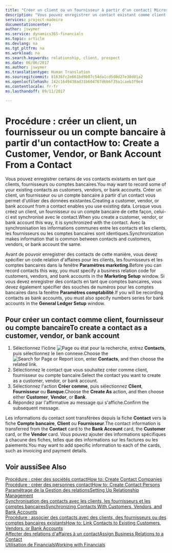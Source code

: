 ```yaml
---
title: "Créer un client ou un fournisseur à partir d'un contact| Microsoft Docs"
description: "Vous pouvez enregistrer un contact existant comme client, fournisseur, ou compte bancaire à l'aide des données existantes et spécifier une relation d'affaires."
services: project-madeira
documentationcenter: 
author: jswymer
ms.service: dynamics365-financials
ms.topic: article
ms.devlang: na
ms.tgt_pltfrm: na
ms.workload: na
ms.search.keywords: relationship, client, prospect
ms.date: 06/06/2017
ms.author: jswymer
ms.translationtype: Human Translation
ms.sourcegitcommit: 81636fc2e661bd9b07c54da1cd5d0d27e30d01a2
ms.openlocfilehash: 142c1649438ad31b604767d6b6f35a1caeb3f9e4
ms.contentlocale: fr-fr
ms.lasthandoff: 09/11/2017

---
```

# <a name="how-to-create-a-customer-vendor-or-bank-account-from-a-contact"></a><span data-ttu-id="83de5-103">Procédure : créer un client, un fournisseur ou un compte bancaire à partir d'un contact</span><span class="sxs-lookup"><span data-stu-id="83de5-103">How to: Create a Customer, Vendor, or Bank Account From a Contact</span></span>
<span data-ttu-id="83de5-104">Vous pouvez enregistrer certains de vos contacts existants en tant que clients, fournisseurs ou comptes bancaires.</span><span class="sxs-lookup"><span data-stu-id="83de5-104">You may want to record some of your existing contacts as customers, vendors, or bank accounts.</span></span> <span data-ttu-id="83de5-105">Créer un client, un fournisseur ou un compte bancaire à partir d'un contact vous permet d'utiliser des données existantes.</span><span class="sxs-lookup"><span data-stu-id="83de5-105">Creating a customer, vendor, or bank account from a contact enables you use existing data.</span></span> <span data-ttu-id="83de5-106">Lorsque vous créez un client, un fournisseur ou un compte bancaire de cette façon, celui-ci est synchronisé avec le contact.</span><span class="sxs-lookup"><span data-stu-id="83de5-106">When you create a customer, vendor, or bank account this way, it is synchronized with the contact.</span></span> <span data-ttu-id="83de5-107">Avec la synchronisation les informations communes entre les contacts et les clients, les fournisseurs ou les comptes bancaires sont identiques.</span><span class="sxs-lookup"><span data-stu-id="83de5-107">Synchronization makes information that is common between contacts and customers, vendors, or bank account the same.</span></span>

<span data-ttu-id="83de5-108">Avant de pouvoir enregistrer des contacts de cette manière, vous devez spécifier un code relation d'affaires pour les clients, les fournisseurs et les comptes bancaires dans la fenêtre **Paramètres marketing**.</span><span class="sxs-lookup"><span data-stu-id="83de5-108">Before you can record contacts this way, you must specify a business relation code for customers, vendors, and bank accounts in the **Marketing Setup** window.</span></span> <span data-ttu-id="83de5-109">Si vous devez enregistrer des contacts en tant que comptes bancaires, vous devez également spécifier des souches de numéros pour les comptes bancaires dans la fenêtre **Paramètres comptabilité**.</span><span class="sxs-lookup"><span data-stu-id="83de5-109">If you will be recording contacts as bank accounts, you must also specify numbers series for bank accounts in the **General Ledger Setup** window.</span></span>

## <a name="to-create-a-contact-as-a-customer-vendor-or-bank-account"></a><span data-ttu-id="83de5-110">Pour créer un contact comme client, fournisseur ou compte bancaire</span><span class="sxs-lookup"><span data-stu-id="83de5-110">To create a contact as a customer, vendor, or bank account</span></span>
1. <span data-ttu-id="83de5-111">Sélectionnez l'icône ![Page ou état pour la recherche](media/ui-search/search_small.png "icône Page ou état pour la recherche"), entrez **Contacts**, puis sélectionnez le lien connexe.</span><span class="sxs-lookup"><span data-stu-id="83de5-111">Choose the ![Search for Page or Report](media/ui-search/search_small.png "Search for Page or Report icon") icon, enter **Contacts**, and then choose the related link.</span></span>
2. <span data-ttu-id="83de5-112">Sélectionnez le contact que vous souhaitez créer comme client, fournisseur ou compte bancaire.</span><span class="sxs-lookup"><span data-stu-id="83de5-112">Select the contact you want to create as a customer, vendor, or bank account.</span></span>
3. <span data-ttu-id="83de5-113">Sélectionnez l'action **Créer comme**, puis sélectionnez **Client**, **Fournisseur** ou **Banque**.</span><span class="sxs-lookup"><span data-stu-id="83de5-113">Choose the **Create As** action, and then choose either **Customer**, **Vendor**, or **Bank**.</span></span>
4. <span data-ttu-id="83de5-114">Répondez par l'affirmative au message qui s'affiche.</span><span class="sxs-lookup"><span data-stu-id="83de5-114">Confirm the subsequent message.</span></span>

<span data-ttu-id="83de5-115">Les informations du contact sont transférées depuis la fiche **Contact** vers la fiche **Compte bancaire**, **Client** ou **Fournisseur**.</span><span class="sxs-lookup"><span data-stu-id="83de5-115">The contact information is transferred from the **Contact** card to the **Bank Account** card, the **Customer** card, or the **Vendor** card.</span></span> <span data-ttu-id="83de5-116">Vous pouvez ajouter des informations spécifiques à chacune des fiches, telles que des informations sur les factures ou les paiements.</span><span class="sxs-lookup"><span data-stu-id="83de5-116">You may want to add specific information to each of the cards, such as invoicing and payment details.</span></span>

## <a name="see-also"></a><span data-ttu-id="83de5-117">Voir aussi</span><span class="sxs-lookup"><span data-stu-id="83de5-117">See Also</span></span>
[<span data-ttu-id="83de5-118">Procédure : créer des sociétés contact</span><span class="sxs-lookup"><span data-stu-id="83de5-118">How to: Create Contact Companies</span></span>](marketing-create-contact-companies.md)  
[<span data-ttu-id="83de5-119">Procédure : créer des personnes contact</span><span class="sxs-lookup"><span data-stu-id="83de5-119">How to: Create Contact Persons</span></span>](marketing-create-contact-persons.md)  
[<span data-ttu-id="83de5-120">Paramétrage de la Gestion des relations</span><span class="sxs-lookup"><span data-stu-id="83de5-120">Setting Up Relationship Management</span></span>](marketing-setup-marketing.md)  
[<span data-ttu-id="83de5-121">Synchronisation des contacts avec les clients, les fournisseurs et les comptes bancaires</span><span class="sxs-lookup"><span data-stu-id="83de5-121">Synchronizing Contacts With Customers, Vendors, and Bank Accounts</span></span>](marketing-synchronize-contacts-customers-vendors-bank-accounts.md)  
[<span data-ttu-id="83de5-122">Procédure : associer des contacts avec des clients, des fournisseurs ou des comptes bancaires existants</span><span class="sxs-lookup"><span data-stu-id="83de5-122">How to: Link Contacts to Existing Customers, Vendors, or Bank Accounts</span></span>](marketing-how-link-contact.md)  
[<span data-ttu-id="83de5-123">Affecter des relations d'affaires à un contact</span><span class="sxs-lookup"><span data-stu-id="83de5-123">Assign Business Relations to a Contact</span></span>](marketing-business-relations.md#AssignBusRelContact)  
[<span data-ttu-id="83de5-124">Utilisation de Financials</span><span class="sxs-lookup"><span data-stu-id="83de5-124">Working with Financials</span></span>](ui-work-product.md)

